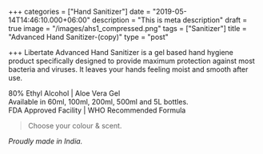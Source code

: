 +++
categories = ["Hand Sanitizer"]
date = "2019-05-14T14:46:10.000+06:00"
description = "This is meta description"
draft = true
image = "/images/ahs1_compressed.png"
tags = ["Sanitizer"]
title = "Advanced Hand Sanitizer-(copy)"
type = "post"

+++
Libertate Advanced Hand Sanitizer is a gel based hand hygiene product specifically designed to provide maximum protection against most bacteria and viruses. It leaves your hands feeling moist and smooth after use. 

80% Ethyl Alcohol | Aloe Vera Gel  
Available in 60ml, 100ml, 200ml, 500ml and 5L bottles.  
FDA Approved Facility | WHO Recommended Formula

> Choose your colour & scent. 

_Proudly made in India._ 